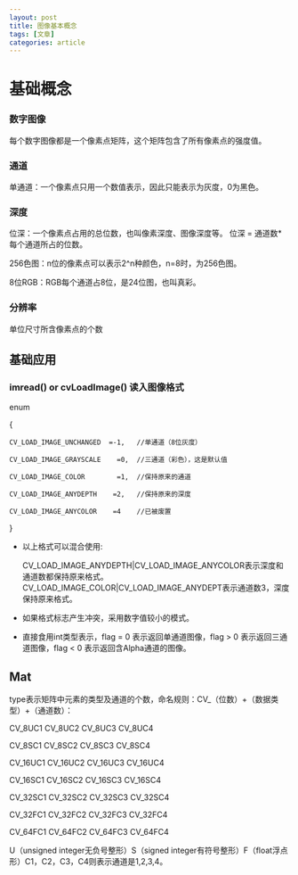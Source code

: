 ```yaml
---
layout: post
title: 图像基本概念
tags: [文章]
categories: article
---
```


# 基础概念

### 数字图像 
 
每个数字图像都是一个像素点矩阵，这个矩阵包含了所有像素点的强度值。

### 通道

单通道：一个像素点只用一个数值表示，因此只能表示为灰度，0为黑色。

### 深度 

位深：一个像素点占用的总位数，也叫像素深度、图像深度等。 位深 = 通道数*每个通道所占的位数。

256色图：n位的像素点可以表示2^n种颜色，n=8时，为256色图。 

8位RGB：RGB每个通道占8位，是24位图，也叫真彩。

### 分辨率 

单位尺寸所含像素点的个数


## 基础应用 

### imread() or cvLoadImage() 读入图像格式 

enum 

{ 

    CV_LOAD_IMAGE_UNCHANGED  =-1,   //单通道（8位灰度） 

    CV_LOAD_IMAGE_GRAYSCALE    =0,  //三通道（彩色），这是默认值 

    CV_LOAD_IMAGE_COLOR        =1,  //保持原来的通道 

    CV_LOAD_IMAGE_ANYDEPTH    =2,   //保持原来的深度 

    CV_LOAD_IMAGE_ANYCOLOR    =4    //已被废置 

}

- 以上格式可以混合使用: 

  CV_LOAD_IMAGE_ANYDEPTH|CV_LOAD_IMAGE_ANYCOLOR表示深度和通道数都保持原来格式。CV_LOAD_IMAGE_COLOR|CV_LOAD_IMAGE_ANYDEPT表示通道数3，深度保持原来格式。 

- 如果格式标志产生冲突，采用数字值较小的模式。 

- 直接食用int类型表示，flag = 0 表示返回单通道图像，flag > 0 表示返回三通道图像，flag < 0 表示返回含Alpha通道的图像。 

## Mat 

type表示矩阵中元素的类型及通道的个数，命名规则：CV_（位数）+（数据类型）+（通道数）： 

CV_8UC1 CV_8UC2 CV_8UC3 CV_8UC4 

CV_8SC1 CV_8SC2 CV_8SC3 CV_8SC4 

CV_16UC1 CV_16UC2 CV_16UC3 CV_16UC4 

CV_16SC1 CV_16SC2 CV_16SC3 CV_16SC4 

CV_32SC1 CV_32SC2 CV_32SC3 CV_32SC4 

CV_32FC1 CV_32FC2 CV_32FC3 CV_32FC4 

CV_64FC1 CV_64FC2 CV_64FC3 CV_64FC4 

U（unsigned integer无负号整形）S（signed integer有符号整形）F（float浮点形）C1，C2，C3，C4则表示通道是1,2,3,4。

